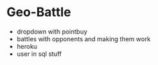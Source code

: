 # Geo-Battle

- dropdown with pointbuy
- battles with opponents and making them work
- heroku
- user in sql stuff